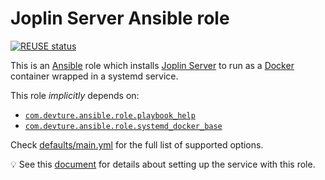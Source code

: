 <!--
SPDX-FileCopyrightText: 2023 Slavi Pantaleev
SPDX-FileCopyrightText: 2025 Suguru Hirahara

SPDX-License-Identifier: AGPL-3.0-or-later
-->

# Joplin Server Ansible role

[![REUSE status](https://api.reuse.software/badge/codeberg.org/acioustick/ansible-role-joplin-server)](https://api.reuse.software/info/codeberg.org/acioustick/ansible-role-joplin-server)

This is an [Ansible](https://www.ansible.com/) role which installs [Joplin Server](https://joplinapp.org/help/dev/spec/architecture#joplin-server) to run as a [Docker](https://www.docker.com/) container wrapped in a systemd service.

This role *implicitly* depends on:

- [`com.devture.ansible.role.playbook_help`](https://github.com/devture/com.devture.ansible.role.playbook_help)
- [`com.devture.ansible.role.systemd_docker_base`](https://github.com/devture/com.devture.ansible.role.systemd_docker_base)

Check [defaults/main.yml](defaults/main.yml) for the full list of supported options.

💡 See this [document](docs/configuring-joplin-server.md) for details about setting up the service with this role.
